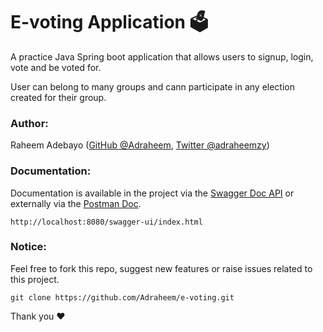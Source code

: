 # E-voting Application 🗳️
A practice Java Spring boot application that allows users to signup, login, vote and be voted for.

User can belong to many groups and cann participate in any election created for their group.

### Author:
Raheem Adebayo ([GitHub @Adraheem](https://github.com/Adraheem), [Twitter @adraheemzy](https://twitter.com/adraheemzy))

### Documentation:
Documentation is available in the project via the [Swagger Doc API](http://localhost:8080/swagger-ui/index.html) or externally via the [Postman Doc](https://documenter.getpostman.com/view/15097759/2s93CPrCri).
```
http://localhost:8080/swagger-ui/index.html
```

### Notice:
Feel free to fork this repo, suggest new features or raise issues related to this project.

```
git clone https://github.com/Adraheem/e-voting.git
```

Thank you :heart:
